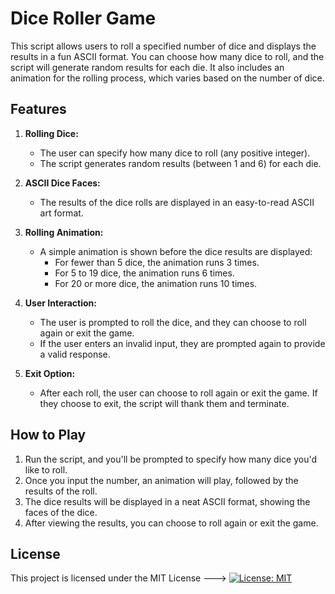 # Dice Roller Game

This script allows users to roll a specified number of dice and displays the results in a fun ASCII format. You can choose how many dice to roll, and the script will generate random results for each die. It also includes an animation for the rolling process, which varies based on the number of dice.

## Features

1. **Rolling Dice:**
   - The user can specify how many dice to roll (any positive integer).
   - The script generates random results (between 1 and 6) for each die.

2. **ASCII Dice Faces:**
   - The results of the dice rolls are displayed in an easy-to-read ASCII art format.

3. **Rolling Animation:**
   - A simple animation is shown before the dice results are displayed:
     - For fewer than 5 dice, the animation runs 3 times.
     - For 5 to 19 dice, the animation runs 6 times.
     - For 20 or more dice, the animation runs 10 times.

4. **User Interaction:**
   - The user is prompted to roll the dice, and they can choose to roll again or exit the game.
   - If the user enters an invalid input, they are prompted again to provide a valid response.

5. **Exit Option:**
   - After each roll, the user can choose to roll again or exit the game. If they choose to exit, the script will thank them and terminate.

## How to Play

1. Run the script, and you'll be prompted to specify how many dice you'd like to roll.
2. Once you input the number, an animation will play, followed by the results of the roll.
3. The dice results will be displayed in a neat ASCII format, showing the faces of the dice.
4. After viewing the results, you can choose to roll again or exit the game.

## License
This project is licensed under the MIT License --->  [![License: MIT](https://img.shields.io/badge/License-MIT-yellow.svg)](https://opensource.org/licenses/MIT)